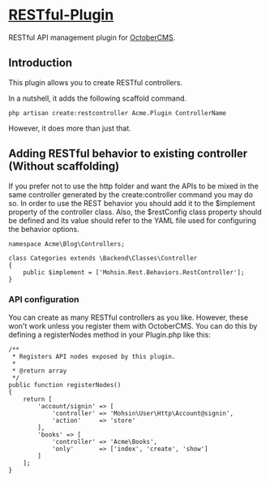 # [RESTful-Plugin](https://github.com/SaifurRahmanMohsin/oc-rest-plugin) #
RESTful API management plugin for [OctoberCMS](https://octobercms.com).

## Introduction ##

This plugin allows you to create RESTful controllers.

In a nutshell, it adds the following scaffold command.
```
php artisan create:restcontroller Acme.Plugin ControllerName
```

However, it does more than just that.

## Adding RESTful behavior to existing controller (Without scaffolding) ##

If you prefer not to use the http folder and want the APIs to be mixed in the same controller generated by the create:controller command you may do so. In order to use the REST behavior you should add it to the $implement property of the controller class. Also, the $restConfig class property should be defined and its value should refer to the YAML file used for configuring the behavior options.
```
namespace Acme\Blog\Controllers;

class Categories extends \Backend\Classes\Controller
{
    public $implement = ['Mohsin.Rest.Behaviors.RestController'];
}
```

### API configuration ###

You can create as many RESTful controllers as you like. However, these won't work unless you register them with OctoberCMS. You can do this by defining a registerNodes method in your Plugin.php like this:
```
/**
 * Registers API nodes exposed by this plugin.
 *
 * @return array
 */
public function registerNodes()
{
    return [
        'account/signin' => [
            'controller' => 'Mohsin\User\Http\Account@signin',
            'action'     => 'store'
        ],
        'books' => [
            'controller' => 'Acme\Books',
            'only'       => ['index', 'create', 'show']
        ]
    ];
}
```
